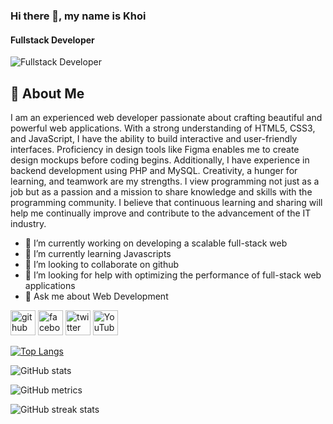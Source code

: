 ### Hi there 👋, my name is Khoi
#### Fullstack Developer
![Fullstack Developer](https://i.pinimg.com/originals/40/ed/da/40edda0cf1757fb415202e7326a8cda0.jpg)
## 🚀 About Me
I am an experienced web developer passionate about crafting beautiful and powerful web applications. With a strong understanding of HTML5, CSS3, and JavaScript, I have the ability to build interactive and user-friendly interfaces. Proficiency in design tools like Figma enables me to create design mockups before coding begins. Additionally, I have experience in backend development using PHP and MySQL. Creativity, a hunger for learning, and teamwork are my strengths. I view programming not just as a job but as a passion and a mission to share knowledge and skills with the programming community. I believe that continuous learning and sharing will help me continually improve and contribute to the advancement of the IT industry.

- 🔭 I’m currently working on developing a scalable full-stack web 
- 🌱 I’m currently learning Javascripts 
- 👯 I’m looking to collaborate on github 
- 🤔 I’m looking for help with optimizing the performance of full-stack web applications 
- 💬 Ask me about Web Development 


[<img src='https://cdn.jsdelivr.net/npm/simple-icons@3.0.1/icons/github.svg' alt='github' height='40'>](https://github.com/websitecuakhoi)  [<img src='https://cdn.jsdelivr.net/npm/simple-icons@3.0.1/icons/facebook.svg' alt='facebook' height='40'>](https://www.facebook.com/profile.php?id=100020789212525)  [<img src='https://cdn.jsdelivr.net/npm/simple-icons@3.0.1/icons/twitter.svg' alt='twitter' height='40'>](https://twitter.com/KhoiTran258)  [<img src='https://cdn.jsdelivr.net/npm/simple-icons@3.0.1/icons/youtube.svg' alt='YouTube' height='40'>](https://www.youtube.com/channel/UCxU-PmTPf63b1RlmZ2adzlw)  

[![Top Langs](https://github-readme-stats.vercel.app/api/top-langs/?username=websitecuakhoi)](https://github.com/anuraghazra/github-readme-stats)

![GitHub stats](https://github-readme-stats.vercel.app/api?username=websitecuakhoi&show_icons=true)  

![GitHub metrics](https://metrics.lecoq.io/websitecuakhoi)  

![GitHub streak stats](https://streak-stats.demolab.com/?user=websitecuakhoi)  

